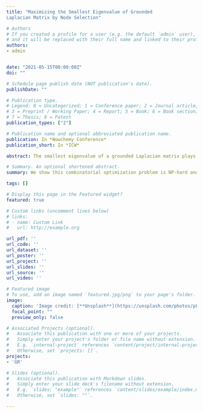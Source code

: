 ```yaml
---
title: "Maximizing the Smallest Eigenvalue of Grounded
Laplacian Matrix by Node Selection"

# Authors
# If you created a profile for a user (e.g. the default `admin` user), write the username (folder name) here 
# and it will be replaced with their full name and linked to their profile.
authors:
- admin


date: "2021-05-15T00:00:00Z"
doi: ""

# Schedule page publish date (NOT publication's date).
publishDate: ""

# Publication type.
# Legend: 0 = Uncategorized; 1 = Conference paper; 2 = Journal article;
# 3 = Preprint / Working Paper; 4 = Report; 5 = Book; 6 = Book section;
# 7 = Thesis; 8 = Patent
publication_types: ["2"]

# Publication name and optional abbreviated publication name.
publication: In *Wowchemy Conference*
publication_short: In *ICW*

abstract: The smallest eigenvalue of a grounded Laplacian matrix plays a pivotal role in complex networks, such as system control, convergence rate and the robustness of a system. In this paper, we focus on the node selection problem of maximizing the smallest eigenvalue of the grounded Laplacian matrix for a graph with n nodes and m edges, under an upper bound constraint k ≪ n. We show this combinatorial optimization problem is NP-hard and the objective function is monotone but non-submodular. Since the optimal solution cannot be calculated directly, we adopt a greedy strategy to solve this problem by selecting one node at a time. Specifically, we employ derivatives and matrix perturbations to make our algorithm efficient with a time complexity of O ̃(km), where O ̃(·) notation suppresses the poly(log n) factors, and also applicable to large-scale networks. We conduct numerous experiments on different networks of various sizes to demonstrate the superiority of our algorithm in terms of efficiency and effectiveness compared to other methods.

# Summary. An optional shortened abstract.
summary: We show this combinatorial optimization problem is NP-hard and the objective function is monotone but non-submodular.Specifically, we employ derivatives and matrix perturbations to make our algorithm efficient with a nearly-linear time complexity.

tags: []

# Display this page in the Featured widget?
featured: true

# Custom links (uncomment lines below)
# links:
# - name: Custom Link
#   url: http://example.org

url_pdf: ''
url_code: ''
url_dataset: ''
url_poster: ''
url_project: ''
url_slides: ''
url_source: ''
url_video: ''

# Featured image
# To use, add an image named `featured.jpg/png` to your page's folder. 
image:
  caption: 'Image credit: [**Unsplash**](https://unsplash.com/photos/pLCdAaMFLTE)'
  focal_point: ""
  preview_only: false

# Associated Projects (optional).
#   Associate this publication with one or more of your projects.
#   Simply enter your project's folder or file name without extension.
#   E.g. `internal-project` references `content/project/internal-project/index.md`.
#   Otherwise, set `projects: []`.
projects:
- 'GR'

# Slides (optional).
#   Associate this publication with Markdown slides.
#   Simply enter your slide deck's filename without extension.
#   E.g. `slides: "example"` references `content/slides/example/index.md`.
#   Otherwise, set `slides: ""`.

---
```

